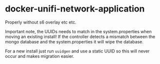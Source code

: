 # docker-unifi-network-application

Properly without s6 overlay etc etc.

Important note, the UUIDs needs to match in the system.properties when moving an existing install!
If the controller detects a mismatch between the mongo database and the system.properties it will wipe the database.

For a new install just run `uuidgen` and use a static UUID so this will never occur and makes migration easier.